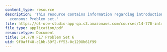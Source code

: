 ```yaml
---
content_type: resource
description: 'This resource contains information regarding introduction to political
  economy: Problem set.'
file: https://ol-ocw-studio-app-qa.s3.amazonaws.com/courses/14-770-introduction-to-political-economy-fall-2017/9f0aff48c1bb39f2ff530c1298b61f99_MIT14_770F17_pset6.pdf
file_type: application/pdf
resourcetype: Document
title: 14.770 F17 Problem Set 6
uid: 9f0aff48-c1bb-39f2-ff53-0c1298b61f99
---
```

